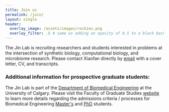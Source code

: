 ```yaml
---
title: Join us
permalink: /join/
layout: single
header:
  overlay_image: /assets/images/rockies.png
  overlay_filter: .5 # same as adding an opacity of 0.5 to a black background
---
```


The Jin Lab is recruiting researchers and students interested in problems at the intersection of synthetic biology, computational biology, and microbiome research. Please contact Xiaofan directly by [email](mailto:xiaofan.jin@ucalgary.ca) with a cover letter, CV, and transcripts.

### Additional information for prospective graduate students:
The Jin Lab is part of the [Department of Biomedical Engineering](https://schulich.ucalgary.ca/biomedical) at the University of Calgary. Please visit the Faculty of Graduate Studies [website](https://grad.ucalgary.ca/) to learn more details regarding the admissions criteria / processes for Biomedical Engineering [Master's](https://grad.ucalgary.ca/future-students/explore-programs/biomedical-engineering-msc-thesis) and [PhD](https://grad.ucalgary.ca/future-students/explore-programs/biomedical-engineering-phd) students.
